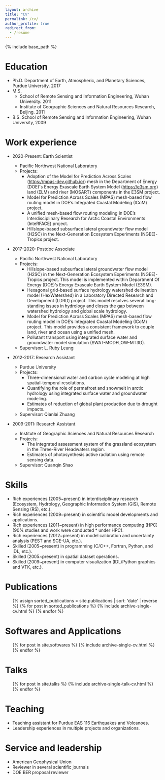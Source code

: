 ```yaml
---
layout: archive
title: "CV"
permalink: /cv/
author_profile: true
redirect_from:
  - /resume
---
```


{% include base_path %}

Education
=========
* Ph.D. Department of Earth, Atmospheric, and Planetary Sciences, Purdue University. 2017
* M.S. 
  * School of Remote Sensing and Information Engineering, Wuhan University. 2011  
  * Institute of Geographic Sciences and Natural Resources Research, Beijing. 2011
* B.S. School of Remote Sensing and Information Engineering, Wuhan University, 2009

Work experience
===============

* 2020-Present: Earth Scientist
  * Pacific Northwest National Laboratory
  * Projects: 
    * Adoption of the Model for Prediction Across Scales (https://mpas-dev.github.io/) mesh in the Department of Energy (DOE)'s Energy Exascale Earth System Model (https://e3sm.org) land (ELM) and river (MOSART) components in the E3SM project.    
    * Model for Prediction Across Scales (MPAS) mesh-based flow routing model in DOE’s Integrated Coastal Modeling (ICoM) project. 
    * A unified mesh-based flow routing modeling in DOE’s Interdisciplinary Research for Arctic Coastal Environments (InteRFACE) project. 
    * Hillslope-based subsurface lateral groundwater flow model (H2SC) in the Next-Generation Ecosystem Experiments (NGEE)-Tropics project. 
* 2017-2020: Postdoc Associate
  * Pacific Northwest National Laboratory
  * Projects: 
    * Hillslope-based subsurface lateral groundwater flow model (H2SC) in the Next-Generation Ecosystem Experiments (NGEE)-Tropics project. This model is implemented within Department Of Energy (DOE)’s Energy Exascale Earth System Model (E3SM).  
    * Hexagonal grid-based surface hydrology watershed delineation model (HexWatershed) in a Laboratory Directed Research and Development (LDRD) project. This model resolves several long-standing issues in hydrology and closes the gap between watershed hydrology and global scale hydrology.
    * Model for Prediction Across Scales (MPAS) mesh-based flow routing model in DOE’s Integrated Coastal Modeling (ICoM) project. This model provides a consistent framework to couple land, river and ocean using a unified mesh.
    * Pollutant transport using integrated surface water and groundwater model simulation (SWAT-MODFLOW-MT3D). 
  * Supervisor: L. Ruby Leung
* 2012-2017: Research Assistant
  * Purdue University
  * Projects: 
    * Three-dimensional water and carbon cycle modeling at high spatial-temporal resolutions.
    * Quantifying the role of permafrost and snowmelt in arctic hydrology using integrated surface water and groundwater modeling.
    * Estimates of reduction of global plant production due to drought impacts.
  * Supervisor: Qianlai Zhuang

* 2009-2011: Research Assistant
  * Institute of Geographic Sciences and Natural Resources Research
  * Projects:
    * The integrated assessment system of the grassland ecosystem in the Three-River Headwaters region.
    * Estimates of photosynthesis active radiation using remote sensing data.
  * Supervisor: Quanqin Shao
  
Skills
======
* Rich experiences (2005~present) in interdisciplinary research (Ecosystem, Hydrology, Geographic Information System (GIS), Remote Sensing (RS), etc.).
* Rich experiences (2009~present) in scientific model developments and applications.
* Rich experiences (2011~present) in high performance computing (HPC) (90% studies and work were conducted * under HPC).
* Rich experiences (2012~present) in model calibration and uncertainty analysis (PEST and SCE-UA, etc.).
* Skilled (2005~present) in programming (C/C++, Fortran, Python, and IDL, etc.).
* Skilled (2005~present) in spatial dataset operations. 
* Skilled (2009~present) in computer visualization (IDL/Python graphics and VTK, etc.).


Publications
============
<ul>
  {% assign sorted_publications = site.publications | sort: 'date' | reverse %} 
  {% for post in sorted_publications %}
    {% include archive-single-cv.html %}
  {% endfor %}
</ul>

Softwares and Applications
==========================
  <ul>{% for post in site.softwares %}
    {% include archive-single-cv.html %}
  {% endfor %}</ul>
  
Talks
======
  <ul>{% for post in site.talks %}
    {% include archive-single-talk-cv.html %}
  {% endfor %}</ul>
  
Teaching
========

* Teaching assistant for Purdue EAS 116 Earthquakes and Volcanoes.
* Leadership experiences in multiple projects and organizations.

Service and leadership
======================
* American Geophysical Union 
* Reviewer in several scientific journals
* DOE BER proposal reviewer

